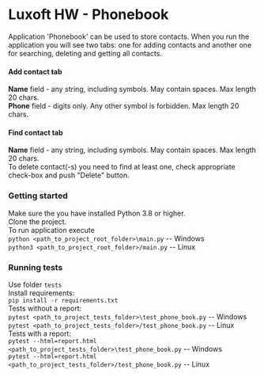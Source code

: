 # Luxoft HW - Phonebook
Application 'Phonebook' can be used to store contacts. 
When you run the application you will see two tabs: one for adding contacts and another
one for searching, deleting and getting all contacts.
#### Add contact tab
**Name** field - any string, including symbols. May contain spaces. Max length 20 chars.  
**Phone** field - digits only. Any other symbol is forbidden.  Max length 20 chars.
#### Find contact tab
**Name** field - any string, including symbols. May contain spaces. Max length 20 chars.  
To delete contact(-s) you need to find at least one, check appropriate check-box and push "Delete" button.
### Getting started
Make sure the you have installed Python 3.8 or higher.  
Clone the project.  
To run application execute  
`python <path_to_project_root_folder>\main.py` -- Windows  
`python3 <path_to_project_root_folder>/main.py` -- Linux
### Running tests
Use folder `tests`  
Install requirements:  
`pip install -r requirements.txt`  
Tests without a report:  
`pytest <path_to_project_tests_folder>\test_phone_book.py` -- Windows 
`pytest <path_to_project_tests_folder>/test_phone_book.py` -- Linux  
Tests with a report:  
`pytest --html=report.html <path_to_project_tests_folder>\test_phone_book.py` -- Windows   
`pytest --html=report.html <path_to_project_tests_folder>/test_phone_book.py` -- Linux
 
